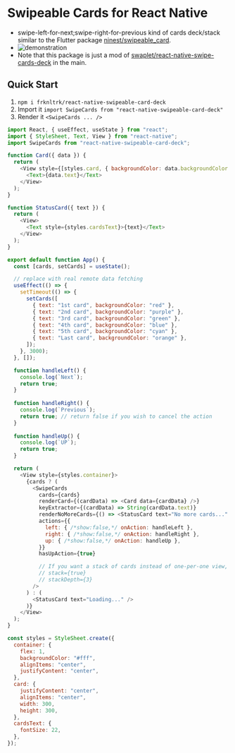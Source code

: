 # Swipeable Cards for React Native
- swipe-left-for-next;swipe-right-for-previous kind of cards deck/stack similar to the Flutter package [ninest/swipeable_card](https://github.com/ninest/swipeable_card).
- ![demonstration](screenshots/demonstration.gif)
- Note that this package is just a mod of [swaplet/react-native-swipe-cards-deck](https://github.com/swaplet/react-native-swipe-cards-deck) in the main.

## Quick Start
1. `npm i frknltrk/react-native-swipeable-card-deck`
2. Import it `import SwipeCards from "react-native-swipeable-card-deck"`
3. Render it `<SwipeCards ... />`

```javascript
import React, { useEffect, useState } from "react";
import { StyleSheet, Text, View } from "react-native";
import SwipeCards from "react-native-swipeable-card-deck";

function Card({ data }) {
  return (
    <View style={[styles.card, { backgroundColor: data.backgroundColor }]}>
      <Text>{data.text}</Text>
    </View>
  );
}

function StatusCard({ text }) {
  return (
    <View>
      <Text style={styles.cardsText}>{text}</Text>
    </View>
  );
}

export default function App() {
  const [cards, setCards] = useState();

  // replace with real remote data fetching
  useEffect(() => {
    setTimeout(() => {
      setCards([
        { text: "1st card", backgroundColor: "red" },
        { text: "2nd card", backgroundColor: "purple" },
        { text: "3rd card", backgroundColor: "green" },
        { text: "4th card", backgroundColor: "blue" },
        { text: "5th card", backgroundColor: "cyan" },
        { text: "Last card", backgroundColor: "orange" },
      ]);
    }, 3000);
  }, []);

  function handleLeft() {
    console.log(`Next`);
    return true;
  }
  
  function handleRight() {
    console.log(`Previous`);
    return true; // return false if you wish to cancel the action
  }
  
  function handleUp() {
    console.log(`UP`);
    return true;
  }

  return (
    <View style={styles.container}>
      {cards ? (
        <SwipeCards
          cards={cards}
          renderCard={(cardData) => <Card data={cardData} />}
          keyExtractor={(cardData) => String(cardData.text)}
          renderNoMoreCards={() => <StatusCard text="No more cards..." />}
          actions={{
            left: { /*show:false,*/ onAction: handleLeft },
            right: { /*show:false,*/ onAction: handleRight },
            up: { /*show:false,*/ onAction: handleUp },
          }}
          hasUpAction={true}

          // If you want a stack of cards instead of one-per-one view, activate stack mode
          // stack={true}
          // stackDepth={3}
        />
      ) : (
        <StatusCard text="Loading..." />
      )}
    </View>
  );
}

const styles = StyleSheet.create({
  container: {
    flex: 1,
    backgroundColor: "#fff",
    alignItems: "center",
    justifyContent: "center",
  },
  card: {
    justifyContent: "center",
    alignItems: "center",
    width: 300,
    height: 300,
  },
  cardsText: {
    fontSize: 22,
  },
});
```
